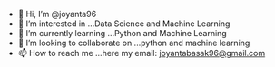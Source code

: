 - 👋 Hi, I’m @joyanta96
- 👀 I’m interested in ...Data Science and Machine Learning
- 🌱 I’m currently learning ...Python and Machine Learning
- 💞️ I’m looking to collaborate on ...python and machine learning
- 📫 How to reach me ...here my email: joyantabasak96@gmail.com

<!---
joyanta96/joyanta96 is a ✨ special ✨ repository because its `README.md` (this file) appears on your GitHub profile.
You can click the Preview link to take a look at your changes.
--->
